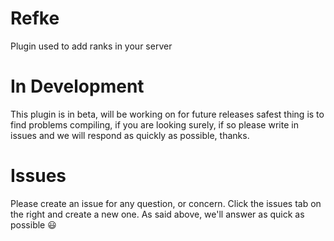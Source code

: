# Refke
Plugin used to add ranks in your server

# In Development

This plugin is in beta, will be working on for future releases safest thing is to find problems compiling, if you are looking surely, if so please write in issues and we will respond as quickly as possible, thanks.

# Issues

Please create an issue for any question, or concern. Click the issues tab on the right and create a new one. As said above, we'll answer as quick as possible :smiley:
